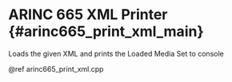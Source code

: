 # ARINC 665 XML Printer {#arinc665_print_xml_main}

Loads the given XML and prints the Loaded Media Set to console

@ref arinc665_print_xml.cpp

